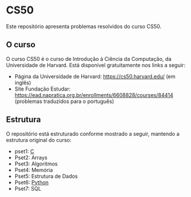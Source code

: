 # CS50
Este repositório apresenta problemas resolvidos do curso CS50.

## O curso
O curso CS50 é o curso de Introdução à Ciência da Computação, da Universidade de Harvard. Está disponível gratuitamente nos links a seguir:
* Página da Universidade de Harvard: https://cs50.harvard.edu/ (em inglês)
* Site Fundação Estudar: https://ead.napratica.org.br/enrollments/6608828/courses/84414 (problemas traduzidos para o português)

## Estrutura
O repositório está estruturado conforme mostrado a seguir, mantendo a estrutura original do curso:
* pset1: <a href="https://github.com/wildson-lab/CS50/tree/main/pset1">C</a>
* Pset2: Arrays
* Pset3: Algoritmos
* Pset4: Memória
* Pset5: Estrutura de Dados
* Pset6: <a href="https://github.com/wildson-lab/CS50/tree/main/pset6">Python</a>
* Pset7: SQL

